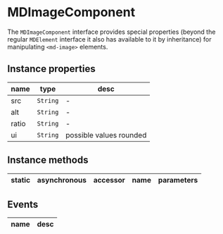 # MDImageComponent

The `MDImageComponent` interface provides special properties (beyond the regular `MDElement` interface it also has available to it by inheritance) for manipulating `<md-image>` elements.

## Instance properties

| name  | type     | desc                    |
| ----- | -------- | ----------------------- |
| src   | `String` | -                       |
| alt   | `String` | -                       |
| ratio | `String` | -                       |
| ui    | `String` | possible values rounded |

## Instance methods

| static | asynchronous | accessor | name | parameters |
| ------ | ------------ | -------- | ---- | ---------- |

## Events

| name | desc |
| ---- | ---- |
